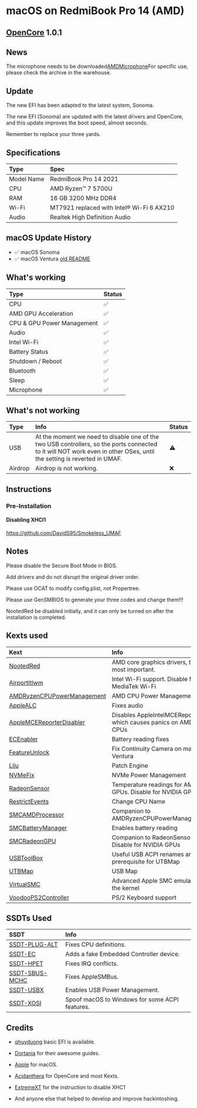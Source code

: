 # macOS on RedmiBook Pro 14 (AMD)
## [OpenCore](https://github.com/acidanthera/OpenCorePkg) 1.0.1
## News
The microphone needs to be downloaded[AMDMicrophone](https://github.com/qhuyduong/AMDMicrophone)For specific use, please check the archive in the warehouse.
## Update
The new EFI has been adapted to the latest system, Sonoma.

The new EFI (Sonoma) are updated with the latest drivers and OpenCore, and this update improves the boot speed, almost seconds.

Remember to replace your three yards.



## Specifications

Type | Spec
:---------|:---------
Model Name      | RedmiBook Pro 14 2021
CPU              | AMD Ryzen™ 7 5700U
RAM           | 16 GB 3200 MHz DDR4
Wi-Fi             | MT7921 replaced with Intel® Wi-Fi 6 AX210
Audio       | Realtek High Definition Audio

## macOS Update History
- ✅ macOS Sonoma 
- ✅ macOS Ventura [old README](EFI/README.md)

## What's working

Type | Status
:---------|:----------
CPU | ✅
AMD GPU Acceleration | ✅
CPU & GPU Power Management | ✅
Audio | ✅
Intel Wi-Fi | ✅
Battery Status | ✅
Shutdown / Reboot |✅
Bluetooth |✅
Sleep |✅
Microphone | ✅
## What's not working

Type | Info | Status
:---------|:---------|:----------
USB | At the moment we need to disable one of the two USB controllers, so the ports connected to it will NOT work even in other OSes, until the setting is reverted in UMAF. | ⚠️
Airdrop | Airdrop is not working.|❌

## Instructions

### Pre-Installation

#### Disabling XHCI1

https://github.com/DavidS95/Smokeless_UMAF

## Notes
Please disable the Secure Boot Mode in BIOS.

Add drivers and do not disrupt the original driver order.

Please use OCAT to modify config.plist, not Propertree.

Please use GenSMBIOS to generate your three codes and change them!!!

NootedRed be disabled initially, and it can only be turned on after the installation is completed.


## Kexts used

Kext | Info
:---------|:---------
[NootedRed](https://github.com/NootInc/NootedRed) | AMD core graphics drivers, the most important.
[AirportItlwm](https://github.com/OpenIntelWireless/itlwm) | Intel Wi-Fi support. Disable for MediaTek Wi-Fi
[AMDRyzenCPUPowerManagement](https://github.com/trulyspinach/SMCAMDProcessor) | AMD CPU Power Management
[AppleALC](https://github.com/acidanthera/AppleALC) | Fixes audio
[AppleMCEReporterDisabler](https://files.amd-osx.com/AppleMCEReporterDisabler.kext.zip) | Disables AppleIntelMCEReporter which causes panics on AMD CPUs
[ECEnabler](https://github.com/1Revenger1/ECEnabler) | Battery reading fixes
[FeatureUnlock](https://github.com/acidanthera/FeatureUnlock) | Fix Continuity Camera on macOS Ventura
[Lilu](https://github.com/acidanthera/Lilu) | Patch Engine
[NVMeFix](https://github.com/acidanthera/NVMeFix) | NVMe Power Management
[RadeonSensor](https://github.com/aluveitie/RadeonSensor) | Temperature readings for AMD GPUs. Disable for NVIDIA GPUs
[RestrictEvents](https://github.com/acidanthera/RestrictEvents) | Change CPU Name
[SMCAMDProcessor](https://github.com/trulyspinach/SMCAMDProcessor) | Companion to AMDRyzenCPUPowerManagement
[SMCBatteryManager](https://github.com/acidanthera/VirtualSMC) | Enables battery reading
[SMCRadeonGPU](https://github.com/aluveitie/RadeonSensor) | Companion to RadeonSensor. Disable for NVIDIA GPUs
[USBToolBox](https://github.com/USBToolBox/kext) | Useful USB ACPI renames and prerequisite for UTBMap
[UTBMap](https://github.com/USBToolBox/tool) | USB Map
[VirtualSMC](https://github.com/acidanthera/VirtualSMC) | Advanced Apple SMC emulator in the kernel
[VoodooPS2Controller](https://github.com/acidanthera/VoodooPS2) | PS/2 Keyboard support
  
## SSDTs Used
  
SSDT | Info
:---------|:---------
[SSDT-PLUG-ALT](/Extras/Decompiled%20ACPI%20Files/SSDT-CPUR.dsl) | Fixes CPU definitions.
[SSDT-EC](/Extras/Decompiled%20ACPI%20Files/SSDT-EC.dsl) | Adds a fake Embedded Controller device.
[SSDT-HPET](/Extras/Decompiled%20ACPI%20Files/SSDT-HPET.dsl) | Fixes IRQ conflicts.
[SSDT-SBUS-MCHC](/Extras/Decompiled%20ACPI%20Files/SSDT-SBUS-MCHC.dsl) | Fixes AppleSMBus.
[SSDT-USBX](/Extras/Decompiled%20ACPI%20Files/SSDT-USBX.dsl) | Enables USB Power Management.
[SSDT-XOSI](/Extras/Decompiled%20ACPI%20Files/SSDT-XOSI.dsl) | Spoof macOS to Windows for some ACPI features.

## Credits

- [qhuyduong](https://github.com/qhuyduong) basic EFI is available.
- [Dortania](https://dortania.github.io) for their awesome guides.
- [Apple](https://www.apple.com) for macOS.
- [Acidanthera](https://github.com/acidanthera) for OpenCore and most Kexts.
- [ExtremeXT](https://github.com/ExtremeXT) for the instruction to disable XHC1

- And anyone else that helped to develop and improve hackintoshing.
